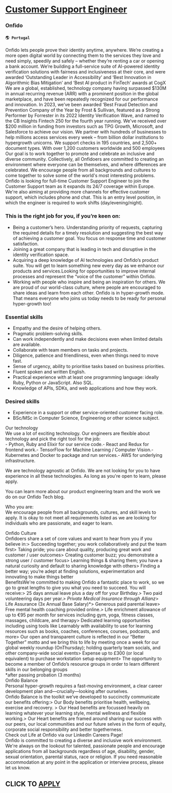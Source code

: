 # [Customer Support Engineer](https://www.remotewlb.com/apply/customer-support-engineer-63146)  
### Onfido  
#### `🌎 Portugal`  
Onfido lets people prove their identity anytime, anywhere. We’re creating a more open digital world by connecting them to the services they love and need simply, speedily and safely – whether they’re renting a car or opening a bank account. We’re building a full-service suite of AI-powered identity verification solutions with fairness and inclusiveness at their core, and were awarded ‘Outstanding Leader in Accessibility’ and ‘Best Innovation in Algorithmic Bias Mitigation’ and ‘Best AI product in FinTech’ awards at CogX  
We are a global, established, technology company having surpassed $130M in annual recurring revenue (ARR) with a prominent position in the global marketplace, and have been repeatedly recognized for our performance and innovation. In 2023, we’ve been awarded ‘Best Fraud Detection and Prevention Company of the Year by Frost & Sullivan, featured as a Strong Performer by Forrester in its 2022 Identity Verification Wave, and named to the CB Insights Fintech 250 for the fourth year running. We've received over $200 million in funding from investors such as TPG Growth, Microsoft, and Salesforce to achieve our vision. We partner with hundreds of businesses to help millions access services every week – from billion dollar institutions to hypergrowth unicorns. We support checks in 195 countries, and 2,500+ document types. With over 1,200 customers worldwide and 500 employees  
Our goal is to work together to promote and celebrate an inclusive and diverse community. Collectively, all Onfidoers are committed to creating an environment where everyone can be themselves, and where differences are celebrated. We encourage people from all backgrounds and cultures to come together to solve some of the world's most interesting problems.  
Onfido is looking for full-time Customer Support Engineer to join the Customer Support team as it expands its 24/7 coverage within Europe. We're also aiming at providing more channels for effective customer support, which includes phone and chat. This is an entry level position, in which the engineer is required to work shifts (day/evening/night).

### This is the right job for you, if you’re keen on:

  * Being a customer’s hero. Understanding priority of requests, capturing the required details for a timely resolution and suggesting the best way of achieving a customer goal. You focus on response time and customer satisfaction.
  * Joining a great company that is leading in tech and disruptive in the identity verification space. 
  * Acquiring a deep knowledge of AI technologies and Onfido’s product suite. You will get to learn something new every day as we enhance our products and services.Looking for opportunities to improve internal processes and represent the “voice of the customer” within Onfido.
  * Working with people who inspire and being an inspiration for others. We are proud of our world-class culture, where people are encouraged to share ideas and learn from each other.
Onfido is in hyper-growth mode. That means everyone who joins us today needs to be ready for personal hyper-growth too!

### Essential skills

  * Empathy and the desire of helping others.
  * Pragmatic problem-solving skills.
  * Can work independently and make decisions even when limited details are available.
  * Collaborate with team members on tasks and projects.
  * Diligence, patience and friendliness, even when things need to move fast.
  * Sense of urgency, ability to prioritise tasks based on business priorities.
  * Fluent spoken and written English.
  * Practical experience with at least one programming language: ideally Ruby, Python or JavaScript. Also SQL.
  * Knowledge of APIs, SDKs, and web applications and how they work.

### Desired skills

  * Experience in a support or other service-oriented customer facing role.
  * BSc/MSc in Computer Science, Engineering or other science subject.

Our technology  
We use a lot of exciting technology. Our engineers are flexible about technology and pick the right tool for the job:  
\- Python, Ruby and Elixir for our service code.- React and Redux for frontend work.- TensorFlow for Machine Learning / Computer Vision.- Kubernetes and Docker to package and run services.- AWS for underlying infrastructure.  
  
We are technology agnostic at Onfido. We are not looking for you to have experience in all these technologies. As long as you're open to learn, please apply.  
  
You can learn more about our product engineering team and the work we do on our Onfido Tech blog.  
  
Who you are:  
We encourage people from all backgrounds, cultures, and skill levels to apply. It is okay to not meet all requirements listed as we are looking for individuals who are passionate, and eager to learn.  
  
  
Onfido Culture  
Onfidoers share a set of core values and want to hear from you if you believe in:> Succeeding together; you work collaboratively and put the team first> Taking pride; you care about quality, producing great work and customer / user outcomes> Creating customer buzz; you demonstrate a strong user / customer focus> Learning things & sharing them; you have a natural curiosity and default to sharing knowledge with others> Finding a better way; you’re adept at finding solutions, experimentation and innovating to make things better  
BenefitsWe're committed to making Onfido a fantastic place to work, so we go to great lengths to give you what you need to succeed. You will receive:> 25 days annual leave plus a day off for your Birthday.> Two paid volunteering days per year.*> Private Medical Insurance through Allianz*> Life Assurance (3x Annual Base Salary)*> Generous paid parental leave> Free mental health coaching provided online.> Life enrichment allowance of up to €95 per month for services including gym, yoga, fitness classes, massages, childcare, and therapy> Dedicated learning opportunities including using tools like Learnably with availability to use for learning resources such as books, coaches, conferences, courses, podcasts, and more> Our open and transparent culture is reflected in our “Better Together” motto and we bring this to life by meeting once a week for our global weekly roundup (OnThursday); holding quarterly team socials, and other company-wide social events> Expense up to £300 (or local
equivalent) to purchase workstation setup equipment> The opportunity to become a member of Onfido’s resource groups in order to learn different skills in our belonging groups  
*after passing probation (3 months)  
Onfido Balance  
Personal hyper-growth requires a fast-moving environment, a clear career development plan and—crucially—looking after ourselves.  
Onfido Balance is the toolkit we’ve developed to succinctly communicate our benefits offering:> Our Body benefits prioritise health, wellbeing, exercise and recovery. > Our Head benefits are focussed heavily on learning whatever your learning style, mental wellness and flexible working.> Our Heart benefits are framed around sharing our success with our peers, our local communities and our future selves in the form of equity, corporate social responsibility and better togetherness.  
Check out Life at Onfido via our LinkedIn Careers Page!  
Onfido is committed to creating a diverse and inclusive work environment. We're always on the lookout for talented, passionate people and encourage applications from all backgrounds regardless of age, disability, gender, sexual orientation, parental status, race or religion. If you need reasonable accommodation at any point in the application or interview process, please let us know.  
## CLICK TO [APPLY](https://www.remotewlb.com/apply/customer-support-engineer-63146)

